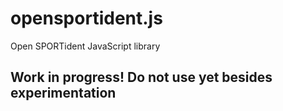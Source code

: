 # opensportident.js
Open SPORTident JavaScript library 

## Work in progress! Do not use yet besides experimentation


